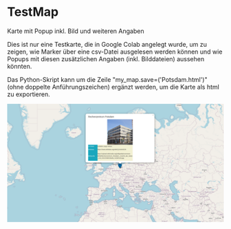 # TestMap
Karte mit Popup inkl. Bild und weiteren Angaben

Dies ist nur eine Testkarte, die in Google Colab angelegt wurde, um zu zeigen, wie Marker über eine csv-Datei ausgelesen werden können und 
wie Popups mit diesen zusätzlichen Angaben (inkl. Bilddateien) aussehen könnten.

Das Python-Skript kann um die Zeile "my_map.save=('Potsdam.html')" (ohne doppelte Anführungszeichen) ergänzt werden, um die Karte als html zu exportieren.

![Screenshot](Potsdam.png)
